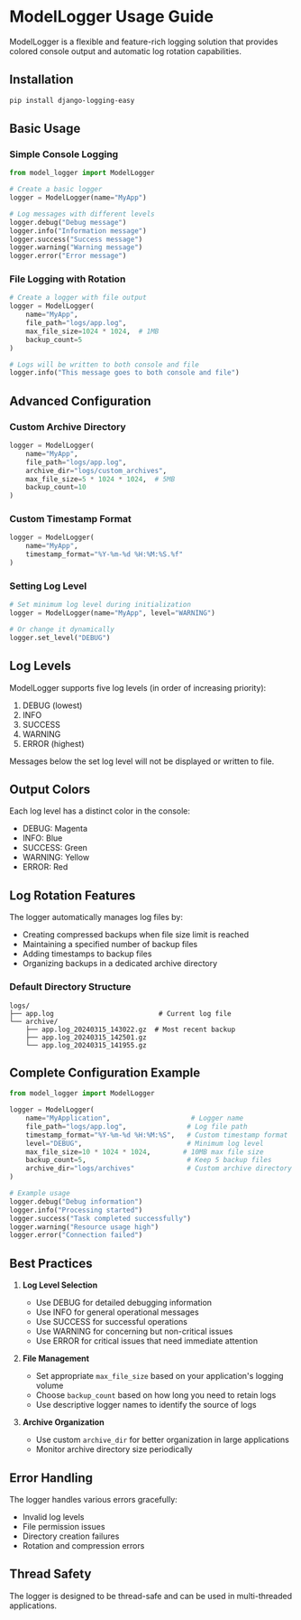 # ModelLogger Usage Guide

ModelLogger is a flexible and feature-rich logging solution that provides colored console output and automatic log rotation capabilities.

## Installation

```bash
pip install django-logging-easy
```

## Basic Usage

### Simple Console Logging

```python
from model_logger import ModelLogger

# Create a basic logger
logger = ModelLogger(name="MyApp")

# Log messages with different levels
logger.debug("Debug message")
logger.info("Information message")
logger.success("Success message")
logger.warning("Warning message")
logger.error("Error message")
```

### File Logging with Rotation

```python
# Create a logger with file output
logger = ModelLogger(
    name="MyApp",
    file_path="logs/app.log",
    max_file_size=1024 * 1024,  # 1MB
    backup_count=5
)

# Logs will be written to both console and file
logger.info("This message goes to both console and file")
```

## Advanced Configuration

### Custom Archive Directory

```python
logger = ModelLogger(
    name="MyApp",
    file_path="logs/app.log",
    archive_dir="logs/custom_archives",
    max_file_size=5 * 1024 * 1024,  # 5MB
    backup_count=10
)
```

### Custom Timestamp Format

```python
logger = ModelLogger(
    name="MyApp",
    timestamp_format="%Y-%m-%d %H:%M:%S.%f"
)
```

### Setting Log Level

```python
# Set minimum log level during initialization
logger = ModelLogger(name="MyApp", level="WARNING")

# Or change it dynamically
logger.set_level("DEBUG")
```

## Log Levels

ModelLogger supports five log levels (in order of increasing priority):

1. DEBUG (lowest)
2. INFO
3. SUCCESS
4. WARNING
5. ERROR (highest)

Messages below the set log level will not be displayed or written to file.

## Output Colors

Each log level has a distinct color in the console:
- DEBUG: Magenta
- INFO: Blue
- SUCCESS: Green
- WARNING: Yellow
- ERROR: Red

## Log Rotation Features

The logger automatically manages log files by:
- Creating compressed backups when file size limit is reached
- Maintaining a specified number of backup files
- Adding timestamps to backup files
- Organizing backups in a dedicated archive directory

### Default Directory Structure

```
logs/
├── app.log                          # Current log file
└── archive/
    ├── app.log_20240315_143022.gz  # Most recent backup
    ├── app.log_20240315_142501.gz
    └── app.log_20240315_141955.gz
```

## Complete Configuration Example

```python
from model_logger import ModelLogger

logger = ModelLogger(
    name="MyApplication",                    # Logger name
    file_path="logs/app.log",               # Log file path
    timestamp_format="%Y-%m-%d %H:%M:%S",   # Custom timestamp format
    level="DEBUG",                          # Minimum log level
    max_file_size=10 * 1024 * 1024,        # 10MB max file size
    backup_count=5,                         # Keep 5 backup files
    archive_dir="logs/archives"             # Custom archive directory
)

# Example usage
logger.debug("Debug information")
logger.info("Processing started")
logger.success("Task completed successfully")
logger.warning("Resource usage high")
logger.error("Connection failed")
```

## Best Practices

1. **Log Level Selection**
   - Use DEBUG for detailed debugging information
   - Use INFO for general operational messages
   - Use SUCCESS for successful operations
   - Use WARNING for concerning but non-critical issues
   - Use ERROR for critical issues that need immediate attention

2. **File Management**
   - Set appropriate `max_file_size` based on your application's logging volume
   - Choose `backup_count` based on how long you need to retain logs
   - Use descriptive logger names to identify the source of logs

3. **Archive Organization**
   - Use custom `archive_dir` for better organization in large applications
   - Monitor archive directory size periodically

## Error Handling

The logger handles various errors gracefully:
- Invalid log levels
- File permission issues
- Directory creation failures
- Rotation and compression errors

## Thread Safety

The logger is designed to be thread-safe and can be used in multi-threaded applications.